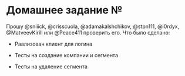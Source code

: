# Домашнее задание №

Прошу @sniiick, @crisscuola, @adamakalshchikov, @stpn111, @l0rdyx, @MatveevKirill или @Peace411 проверить его.
Что было сделано:

* Раализован клиент для логина 

* Тесты на создание компании и сегмента

* Тесты на удаление сегмента
